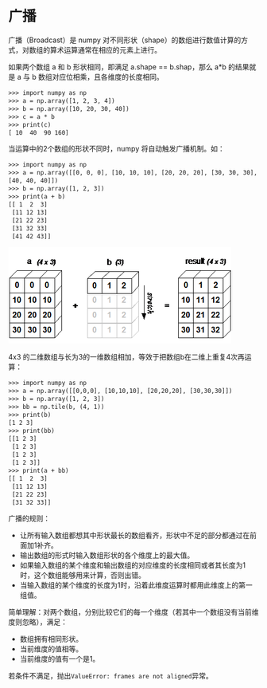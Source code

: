 # 广播

广播（Broadcast）是 numpy 对不同形状（shape）的数组进行数值计算的方式，对数组的算术运算通常在相应的元素上进行。

如果两个数组 a 和 b 形状相同，即满足 a.shape == b.shap，那么 a*b 的结果就是 a 与 b 数组对应位相乘，且各维度的长度相同。

```
>>> import numpy as np
>>> a = np.array([1, 2, 3, 4])
>>> b = np.array([10, 20, 30, 40])
>>> c = a * b
>>> print(c)
[ 10  40  90 160]
```

当运算中的2个数组的形状不同时，numpy 将自动触发广播机制。如：

```
>>> import numpy as np
>>> a = np.array([[0, 0, 0], [10, 10, 10], [20, 20, 20], [30, 30, 30], [40, 40, 40]])
>>> b = np.array([1, 2, 3])
>>> print(a + b)
[[ 1  2  3]
 [11 12 13]
 [21 22 23]
 [31 32 33]
 [41 42 43]]
```

![broadcast](/images/chapter_1/1.1.10.numpy_array_broadcast.gif)

4x3 的二维数组与长为3的一维数组相加，等效于把数组b在二维上重复4次再运算：

```
>>> import numpy as np
>>> a = np.array([[0,0,0], [10,10,10], [20,20,20], [30,30,30]])
>>> b = np.array([1, 2, 3])
>>> bb = np.tile(b, (4, 1))
>>> print(b)
[1 2 3]
>>> print(bb)
[[1 2 3]
 [1 2 3]
 [1 2 3]
 [1 2 3]]
>>> print(a + bb)
[[ 1  2  3]
 [11 12 13]
 [21 22 23]
 [31 32 33]]
```

广播的规则：

* 让所有输入数组都想其中形状最长的数组看齐，形状中不足的部分都通过在前面加1补齐。
* 输出数组的形式时输入数组形状的各个维度上的最大值。
* 如果输入数组的某个维度和输出数组的对应维度的长度相同或者其长度为1时，这个数组能够用来计算，否则出错。
* 当输入数组的某个维度的长度为1时，沿着此维度运算时都用此维度上的第一组值。

简单理解：对两个数组，分别比较它们的每一个维度（若其中一个数组没有当前维度则忽略），满足：

* 数组拥有相同形状。
* 当前维度的值相等。
* 当前维度的值有一个是1。

若条件不满足，抛出`ValueError: frames are not aligned`异常。
